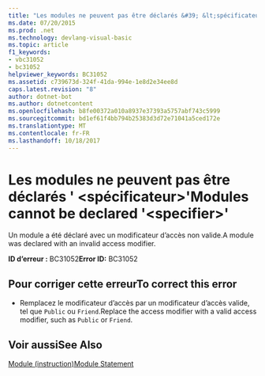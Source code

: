 ```yaml
---
title: "Les modules ne peuvent pas être déclarés &#39; &lt;spécificateur&gt;&#39;"
ms.date: 07/20/2015
ms.prod: .net
ms.technology: devlang-visual-basic
ms.topic: article
f1_keywords:
- vbc31052
- bc31052
helpviewer_keywords: BC31052
ms.assetid: c739673d-324f-41da-994e-1e8d2e34ee8d
caps.latest.revision: "8"
author: dotnet-bot
ms.author: dotnetcontent
ms.openlocfilehash: b8fe00372a010a8937e37393a5757abf743c5999
ms.sourcegitcommit: bd1ef61f4bb794b25383d3d72e71041a5ced172e
ms.translationtype: MT
ms.contentlocale: fr-FR
ms.lasthandoff: 10/18/2017
---
```

# <a name="modules-cannot-be-declared-39ltspecifiergt39"></a><span data-ttu-id="9f32b-102">Les modules ne peuvent pas être déclarés &#39; &lt;spécificateur&gt;&#39;</span><span class="sxs-lookup"><span data-stu-id="9f32b-102">Modules cannot be declared &#39;&lt;specifier&gt;&#39;</span></span>
<span data-ttu-id="9f32b-103">Un module a été déclaré avec un modificateur d’accès non valide.</span><span class="sxs-lookup"><span data-stu-id="9f32b-103">A module was declared with an invalid access modifier.</span></span>  
  
 <span data-ttu-id="9f32b-104">**ID d’erreur :** BC31052</span><span class="sxs-lookup"><span data-stu-id="9f32b-104">**Error ID:** BC31052</span></span>  
  
## <a name="to-correct-this-error"></a><span data-ttu-id="9f32b-105">Pour corriger cette erreur</span><span class="sxs-lookup"><span data-stu-id="9f32b-105">To correct this error</span></span>  
  
-   <span data-ttu-id="9f32b-106">Remplacez le modificateur d’accès par un modificateur d’accès valide, tel que `Public` ou `Friend`.</span><span class="sxs-lookup"><span data-stu-id="9f32b-106">Replace the access modifier with a valid access modifier, such as `Public` or `Friend`.</span></span>  
  
## <a name="see-also"></a><span data-ttu-id="9f32b-107">Voir aussi</span><span class="sxs-lookup"><span data-stu-id="9f32b-107">See Also</span></span>  
 [<span data-ttu-id="9f32b-108">Module (instruction)</span><span class="sxs-lookup"><span data-stu-id="9f32b-108">Module Statement</span></span>](../../visual-basic/language-reference/statements/module-statement.md)
